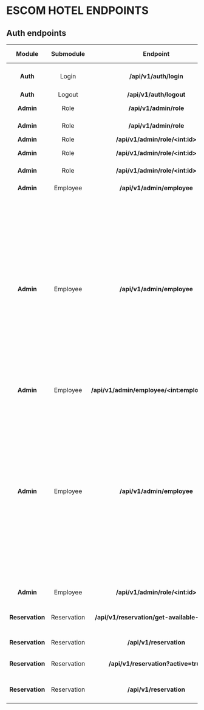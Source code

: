 # ESCOM HOTEL ENDPOINTS

## **Auth endpoints**

|  Module |  Submodule  |    Endpoint    |     HTTP    |  CSRF TOKEN  | JSON body | Description |
|:-------:|:----------:|:--------------:|:-----------:|:------------:|:----------:|:------------:|
| **Auth** | Login | **/api/v1/auth/login** | POST | NO | ```{"email" : "email@example.com", "password" : "example_password"}``` | Sign in |
| **Auth** | Logout | **/api/v1/auth/logout** | POST | YES | ```{}``` | Sign out |
| **Admin** | Role | **/api/v1/admin/role** | GET | YES | ```{}``` | Get  all the roles |
| **Admin** | Role | **/api/v1/admin/role** | POST | YES | ```{"role_name" : "example role"}``` | Register a new role |
| **Admin** | Role | **/api/v1/admin/role/\<int:id>** | GET | YES | ```{}``` | Get the role |
| **Admin** | Role | **/api/v1/admin/role/\<int:id>** | PUT | YES | ```{"role_name" : "update role"}``` | Update the role |
| **Admin** | Role | **/api/v1/admin/role/\<int:id>** | DELETE | YES | ```{}``` | Delete the role |
| **Admin** | Employee | **/api/v1/admin/employee** | GET | YES | ```{}``` | Get all the employees |
| **Admin** | Employee | **/api/v1/admin/employee** | POST | YES | ```{"nombre" : "test name", "apPaterno" : "test last name", "apMaterno" : "test second last name", "fechaNacimiento" : "1990-09-15", "genero": "F", "curp": "EEEE000000EEEEEE00", "rfc": "EEEE000000EEE", "telefono": "5512084633", "correo" : "employee@employee.com", "contrasenia" : "employee password", "idRol" : 2, "calle" : "test street", "numeroExterior" : "12","numeroInterior" : "115", "colonia" : "test neighborhood", "estado" : "test state", "alcaldia" : "test district", "codigoPostal" : "00000", "nombreContactoEmergencia" : "test contact name", "apPaternoContactoEmergencia" : "test contact last name", "apMaternoContactoEmergencia" : "test contact second last name", "telefonoContactoEmergencia" : "5672064621", "salario" : 17000.50, "idArea" : 1}``` | Register a new employee |
| **Admin** | Employee | **/api/v1/admin/employee/\<int:employee_id>** | GET | YES | ```{}``` | Get the employee |
| **Admin** | Employee | **/api/v1/admin/employee** | PUT | YES | ```{"nombre" : "test name", "apPaterno" : "test last name", "apMaterno" : "test second last name", "fechaNacimiento" : "1990-09-15", "genero": "F", "curp": "EEEE000000EEEEEE00", "rfc": "EEEE000000EEE", "telefono": "5512084633", "correo" : "employee@employee.com", "contrasenia" : "employee password", "idRol" : 2, "calle" : "test street", "numeroExterior" : "12","numeroInterior" : "115", "colonia" : "test neighborhood", "estado" : "test state", "alcaldia" : "test district", "codigoPostal" : "00000", "nombreContactoEmergencia" : "test contact name", "apPaternoContactoEmergencia" : "test contact last name", "apMaternoContactoEmergencia" : "test contact second last name", "telefonoContactoEmergencia" : "5672064621", "salario" : 17000.50, "idArea" : 1}``` | Update the employee |
| **Admin** | Employee | **/api/v1/admin/role/\<int:id>** | DELETE | YES | ```{}``` | Delete the employee |
| **Reservation** | Reservation | **/api/v1/reservation/get-available-rooms** | GET | YES | ```{"begin_date" : "2023-01-16", "end_date" : "2023-01-18"}``` | Get the available rooms for reservation |
| **Reservation** | Reservation | **/api/v1/reservation** | GET | YES | ```{}``` | Get all the reservations |
| **Reservation** | Reservation | **/api/v1/reservation?active=true** | GET | YES | ```{}``` | Get all the active reservations |
| **Reservation** | Reservation | **/api/v1/reservation** | POST | YES | ```{ "begin_date" : "2023-04-16", "end_date" : "2023-04-19", "room_id" : 1003, "client_id": 1 }``` | Register a new reservation |


